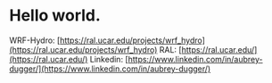 # Hello world.

WRF-Hydro: [https://ral.ucar.edu/projects/wrf_hydro](https://ral.ucar.edu/projects/wrf_hydro) 
RAL: [https://ral.ucar.edu/](https://ral.ucar.edu/)
Linkedin: [https://www.linkedin.com/in/aubrey-dugger/](https://www.linkedin.com/in/aubrey-dugger/)
